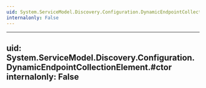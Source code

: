 ```yaml
---
uid: System.ServiceModel.Discovery.Configuration.DynamicEndpointCollectionElement
internalonly: False
---
```


---
uid: System.ServiceModel.Discovery.Configuration.DynamicEndpointCollectionElement.#ctor
internalonly: False
---
